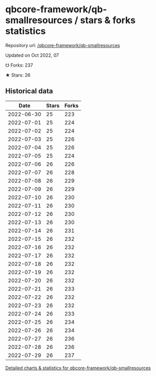 # qbcore-framework/qb-smallresources / stars & forks statistics

Repository url: [/qbcore-framework/qb-smallresources](https://github.com/qbcore-framework/qb-smallresources)

Updated on Oct 2022, 07

☋ Forks: 237

★ Stars: 26

## Historical data
| Date | Stars | Forks |
|------|-------|-------|
| 2022-06-30 | 25 | 223 | 
| 2022-07-01 | 25 | 224 | 
| 2022-07-02 | 25 | 224 | 
| 2022-07-03 | 25 | 226 | 
| 2022-07-04 | 25 | 226 | 
| 2022-07-05 | 25 | 224 | 
| 2022-07-06 | 26 | 226 | 
| 2022-07-07 | 26 | 228 | 
| 2022-07-08 | 26 | 229 | 
| 2022-07-09 | 26 | 229 | 
| 2022-07-10 | 26 | 230 | 
| 2022-07-11 | 26 | 230 | 
| 2022-07-12 | 26 | 230 | 
| 2022-07-13 | 26 | 230 | 
| 2022-07-14 | 26 | 231 | 
| 2022-07-15 | 26 | 232 | 
| 2022-07-16 | 26 | 232 | 
| 2022-07-17 | 26 | 232 | 
| 2022-07-18 | 26 | 232 | 
| 2022-07-19 | 26 | 232 | 
| 2022-07-20 | 26 | 232 | 
| 2022-07-21 | 26 | 233 | 
| 2022-07-22 | 26 | 232 | 
| 2022-07-23 | 26 | 232 | 
| 2022-07-24 | 26 | 233 | 
| 2022-07-25 | 26 | 234 | 
| 2022-07-26 | 26 | 234 | 
| 2022-07-27 | 26 | 236 | 
| 2022-07-28 | 26 | 236 | 
| 2022-07-29 | 26 | 237 | 


[Detailed charts & statistics for qbcore-framework/qb-smallresources](https://reviewgithub.com/rep/qbcore-framework/qb-smallresources)
